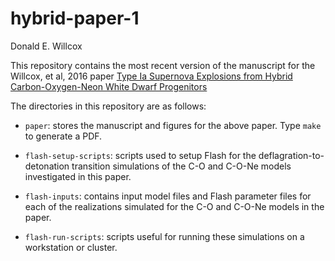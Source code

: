 # hybrid-paper-1

Donald E. Willcox

This repository contains the most recent version of the manuscript for
the Willcox, et al, 2016 paper [Type Ia Supernova Explosions from
Hybrid Carbon-Oxygen-Neon White Dwarf
Progenitors](http://adsabs.harvard.edu/abs/2016ApJ...832...13W)

The directories in this repository are as follows:

- `paper`: stores the manuscript and figures for the above paper. Type
  `make` to generate a PDF.

- `flash-setup-scripts`: scripts used to setup Flash for the
  deflagration-to-detonation transition simulations of the C-O and
  C-O-Ne models investigated in this paper.

- `flash-inputs`: contains input model files and Flash parameter files
  for each of the realizations simulated for the C-O and C-O-Ne models
  in the paper.

- `flash-run-scripts`: scripts useful for running these simulations on
  a workstation or cluster.
